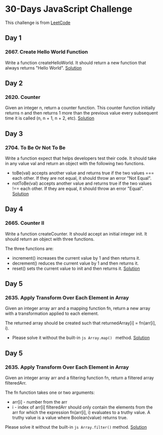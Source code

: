 # 30-Days JavaScript Challenge

This challenge is from [LeetCode](https://leetcode.com/studyplan/30-days-of-javascript/)

## Day 1

### 2667. Create Hello World Function

Write a function createHelloWorld. It should return a new function that always returns "Hello World". [Solution](./Day-1/index.js)

## Day 2

### 2620. Counter

Given an integer n, return a counter function. This counter function initially returns n and then returns 1 more than the previous value every subsequent time it is called (n, n + 1, n + 2, etc).
[Solution](./Day-2/index.js)

## Day 3

### 2704. To Be Or Not To Be

Write a function expect that helps developers test their code. It should take in any value val and return an object with the following two functions.

- toBe(val) accepts another value and returns true if the two values === each other. If they are not equal, it should throw an error "Not Equal".
- notToBe(val) accepts another value and returns true if the two values !== each other. If they are equal, it should throw an error "Equal".
  [Solution](./Day-3/index.js)

## Day 4

### 2665. Counter II

Write a function createCounter. It should accept an initial integer init. It should return an object with three functions.

The three functions are:

- increment() increases the current value by 1 and then returns it.
- decrement() reduces the current value by 1 and then returns it.
- reset() sets the current value to init and then returns it.
  [Solution](./Day-4/index.js)

## Day 5

### 2635. Apply Transform Over Each Element in Array

Given an integer array arr and a mapping function fn, return a new array with a transformation applied to each element.

The returned array should be created such that returnedArray[i] = fn(arr[i], i).

- Please solve it without the built-in `js Array.map() ` method.
  [Solution](./Day-5/index.js)

## Day 5

### 2635. Apply Transform Over Each Element in Array

Given an integer array arr and a filtering function fn, return a filtered array filteredArr.

The fn function takes one or two arguments:

- arr[i] - number from the arr
- i - index of arr[i]
  filteredArr should only contain the elements from the arr for which the expression fn(arr[i], i) evaluates to a truthy value. A truthy value is a value where Boolean(value) returns true.

Please solve it without the built-in `js Array.filter()` method.
[Solution](./Day-6/index.js)
